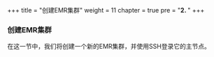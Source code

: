+++
title = "创建EMR集群"
weight = 11
chapter = true
pre = "<b>2. </b>"
+++

### 创建EMR集群


在这一节中，我们将创建一个新的EMR集群，并使用SSH登录它的主节点。




